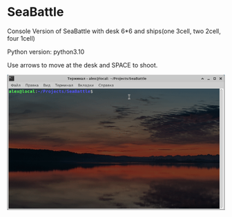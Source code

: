 # SeaBattle
Console Version of SeaBattle with desk 6*6 and ships(one 3cell, two 2cell, four 1cell)

Python version: python3.10
 
 Use arrows to move at the desk and SPACE to shoot.

![](https://github.com/Nobirs/SeaBattle/blob/master/SeaBattle2.gif)
